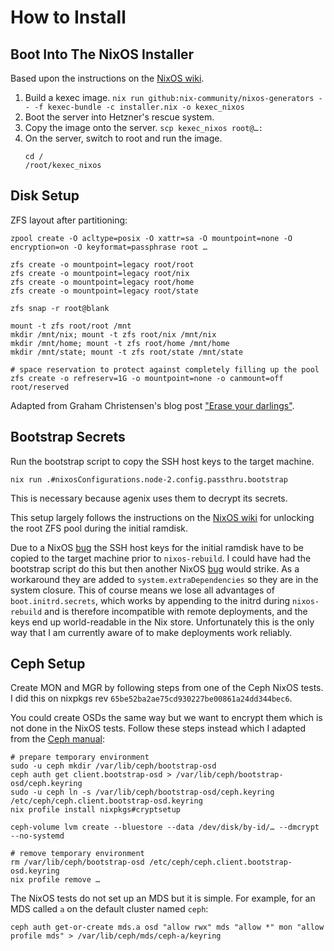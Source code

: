 # How to Install

## Boot Into The NixOS Installer

Based upon the instructions on the [NixOS wiki](https://nixos.wiki/wiki/Install_NixOS_on_Hetzner_Online).

1. Build a kexec image.
	`nix run github:nix-community/nixos-generators -- -f kexec-bundle -c installer.nix -o kexec_nixos`
2. Boot the server into Hetzner's rescue system.
3. Copy the image onto the server.
	`scp kexec_nixos root@…:`
4. On the server, switch to root and run the image.
	```
	cd /
	/root/kexec_nixos
	```

## Disk Setup

ZFS layout after partitioning:

```
zpool create -O acltype=posix -O xattr=sa -O mountpoint=none -O encryption=on -O keyformat=passphrase root …

zfs create -o mountpoint=legacy root/root
zfs create -o mountpoint=legacy root/nix
zfs create -o mountpoint=legacy root/home
zfs create -o mountpoint=legacy root/state

zfs snap -r root@blank

mount -t zfs root/root /mnt
mkdir /mnt/nix; mount -t zfs root/nix /mnt/nix
mkdir /mnt/home; mount -t zfs root/home /mnt/home
mkdir /mnt/state; mount -t zfs root/state /mnt/state

# space reservation to protect against completely filling up the pool
zfs create -o refreserv=1G -o mountpoint=none -o canmount=off root/reserved
```

Adapted from Graham Christensen's blog post ["Erase your darlings"](https://grahamc.com/blog/erase-your-darlings).

## Bootstrap Secrets

Run the bootstrap script to copy the SSH host keys to the target machine.

```
nix run .#nixosConfigurations.node-2.config.passthru.bootstrap
```

This is necessary because agenix uses them to decrypt its secrets.

This setup largely follows the instructions on the [NixOS wiki](https://nixos.wiki/wiki/NixOS_on_ZFS#Unlock_encrypted_zfs_via_ssh_on_boot) for unlocking the root ZFS pool during the initial ramdisk.

Due to a NixOS [bug](https://github.com/NixOS/nixpkgs/issues/98100) the SSH host keys for the initial ramdisk have to be copied to the target machine prior to `nixos-rebuild`. I could have had the bootstrap script do this but then another NixOS [bug](https://github.com/NixOS/nixpkgs/issues/114594) would strike. As a workaround they are added to `system.extraDependencies` so they are in the system closure. This of course means we lose all advantages of `boot.initrd.secrets`, which works by appending to the initrd during `nixos-rebuild` and is therefore incompatible with remote deployments, and the keys end up world-readable in the Nix store. Unfortunately this is the only way that I am currently aware of to make deployments work reliably.

## Ceph Setup

Create MON and MGR by following steps from one of the Ceph NixOS tests.
I did this on nixpkgs rev `65be52ba2ae75cd930227be00861a24dd344bec6`.

You could create OSDs the same way but we want to encrypt them which is not done in the NixOS tests.
Follow these steps instead which I adapted from the [Ceph manual](https://docs.ceph.com/en/latest/install/manual-deployment/#bluestore):

```
# prepare temporary environment
sudo -u ceph mkdir /var/lib/ceph/bootstrap-osd
ceph auth get client.bootstrap-osd > /var/lib/ceph/bootstrap-osd/ceph.keyring
sudo -u ceph ln -s /var/lib/ceph/bootstrap-osd/ceph.keyring /etc/ceph/ceph.client.bootstrap-osd.keyring
nix profile install nixpkgs#cryptsetup

ceph-volume lvm create --bluestore --data /dev/disk/by-id/… --dmcrypt --no-systemd

# remove temporary environment
rm /var/lib/ceph/bootstrap-osd /etc/ceph/ceph.client.bootstrap-osd.keyring
nix profile remove …
```

The NixOS tests do not set up an MDS but it is simple.
For example, for an MDS called `a` on the default cluster named `ceph`:

```
ceph auth get-or-create mds.a osd "allow rwx" mds "allow *" mon "allow profile mds" > /var/lib/ceph/mds/ceph-a/keyring
```
